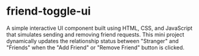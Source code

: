 # friend-toggle-ui
A simple interactive UI component built using HTML, CSS, and JavaScript that simulates sending and removing friend requests. This mini project dynamically updates the relationship status between "Stranger" and "Friends" when the "Add Friend" or "Remove Friend" button is clicked.
